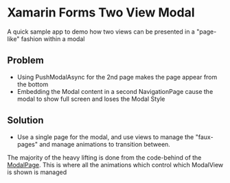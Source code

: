 # Xamarin Forms Two View Modal

A quick sample app to demo how two views can be presented in a "page-like" fashion within a modal

## Problem

- Using PushModalAsync for the 2nd page makes the page appear from the bottom
- Embedding the Modal content in a second NavigationPage cause the modal to show full screen and loses the Modal Style

## Solution

- Use a single page for the modal, and use views to manage the "faux-pages" and manage animations to transition between.

The majority of the heavy lifting is done from the code-behind of the [ModalPage](https://github.com/adenearnshaw/xam-two-view-modal/blob/master/src/XF.ModalNavigation/Views/ModalPageOne.xaml.cs). This is where all the animations which control which ModalView is shown is managed
